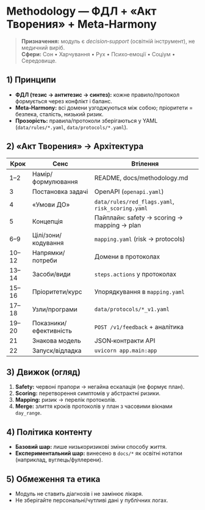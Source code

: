 # Methodology — ФДЛ + «Акт Творения» + Meta‑Harmony

> **Призначення:** модуль є *decision‑support* (освітній інструмент), не медичний виріб.  
> **Сфери:** Сон • Харчування • Рух • Психо‑емоції • Соціум • Середовище.

## 1) Принципи
- **ФДЛ (тезис → антитезис → синтез):** кожне правило/протокол формується через конфлікт і баланс.  
- **Meta‑Harmony:** всі домени узгоджуються між собою; пріоритети = безпека, сталість, низький ризик.  
- **Прозорість:** правила/протоколи зберігаються у YAML (`data/rules/*.yaml`, `data/protocols/*.yaml`).

## 2) «Акт Творения» → Архітектура
| Крок | Сенс | Втілення |
|---|---|---|
| 1–2 | Намір/формулювання | README, docs/methodology.md |
| 3 | Постановка задачі | OpenAPI (`openapi.yaml`) |
| 4 | «Умови ДО» | `data/rules/red_flags.yaml`, `risk_scoring.yaml` |
| 5 | Концепція | Пайплайн: safety → scoring → mapping → plan |
| 6–9 | Цілі/зони/кодування | `mapping.yaml` (risk → protocols) |
| 10–12 | Напрямки/потреби | Домени в протоколах |
| 13–14 | Засоби/види | `steps.actions` у протоколах |
| 15–16 | Пріоритети/курс | Упорядкування в `mapping.yaml` |
| 17–18 | Узли/програми | `data/protocols/*_v1.yaml` |
| 19–20 | Показники/ефективність | `POST /v1/feedback` + аналітика |
| 21 | Знакова модель | JSON‑контракти API |
| 22 | Запуск/відладка | `uvicorn app.main:app` |

## 3) Движок (огляд)
1. **Safety:** червоні прапори → негайна ескалація (не формує план).
2. **Scoring:** перетворення симптомів у абстрактні ризики.
3. **Mapping:** ризик → перелік протоколів.
4. **Merge:** злиття кроків протоколів у план з часовими вікнами `day_range`.

## 4) Політика контенту
- **Базовий шар:** лише низькоризикові зміни способу життя.  
- **Експериментальний шар:** винесено в `docs/*` як освітні нотатки (наприклад, вуглець/фуллерени).

## 5) Обмеження та етика
- Модуль не ставить діагнозів і не замінює лікаря.  
- Не зберігайте персональні/чутливі дані у публічних логах.
